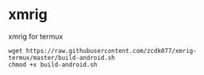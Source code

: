 # xmrig
xmrig for termux

```
wget https://raw.githubusercontent.com/zcdk077/xmrig-termux/master/build-android.sh
chmod +x build-android.sh
```
